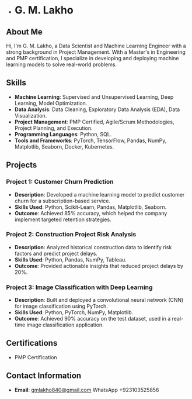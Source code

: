 - # G. M. Lakho

## About Me
Hi, I'm G. M. Lakho, a Data Scientist and Machine Learning Engineer with a strong background in Project Management. With a Master's in Engineering and PMP certification, I specialize in developing and deploying machine learning models to solve real-world problems.

## Skills
- **Machine Learning**: Supervised and Unsupervised Learning, Deep Learning, Model Optimization.
- **Data Analysis**: Data Cleaning, Exploratory Data Analysis (EDA), Data Visualization.
- **Project Management**: PMP Certified, Agile/Scrum Methodologies, Project Planning, and Execution.
- **Programming Languages**: Python, SQL.
- **Tools and Frameworks**: PyTorch, TensorFlow, Pandas, NumPy, Matplotlib, Seaborn, Docker, Kubernetes.

## Projects

### Project 1: Customer Churn Prediction
- **Description**: Developed a machine learning model to predict customer churn for a subscription-based service.
- **Skills Used**: Python, Scikit-Learn, Pandas, Matplotlib, Seaborn.
- **Outcome**: Achieved 85% accuracy, which helped the company implement targeted retention strategies.

### Project 2: Construction Project Risk Analysis
- **Description**: Analyzed historical construction data to identify risk factors and predict project delays.
- **Skills Used**: Python, Pandas, NumPy, Tableau.
- **Outcome**: Provided actionable insights that reduced project delays by 20%.

### Project 3: Image Classification with Deep Learning
- **Description**: Built and deployed a convolutional neural network (CNN) for image classification using PyTorch.
- **Skills Used**: Python, PyTorch, NumPy, Matplotlib.
- **Outcome**: Achieved 90% accuracy on the test dataset, used in a real-time image classification application.

## Certifications
- PMP Certification

## Contact Information
- **Email**: gmlakho840@gmail.com
  WhatsApp +923103525856


<!---
Murtaza8490/Murtaza8490 is a ✨ special ✨ repository because its `README.md` (this file) appears on your GitHub profile.
You can click the Preview link to take a look at your changes.
--->
